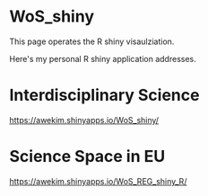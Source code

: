 # WoS_shiny

This page operates the R shiny visaulziation.

Here's my personal R shiny application addresses.

# Interdisciplinary Science
https://awekim.shinyapps.io/WoS_shiny/

# Science Space in EU 
https://awekim.shinyapps.io/WoS_REG_shiny_R/
